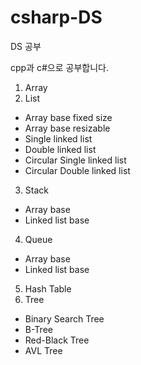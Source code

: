 # csharp-DS
DS 공부

cpp과 c#으로 공부합니다.

1. Array
2. List
- Array base fixed size
- Array base resizable
- Single linked list
- Double linked list
- Circular Single linked list
- Circular Double linked list
3. Stack
- Array base
- Linked list base
4. Queue
- Array base
- Linked list base
5. Hash Table
6. Tree
- Binary Search Tree
- B-Tree
- Red-Black Tree
- AVL Tree
